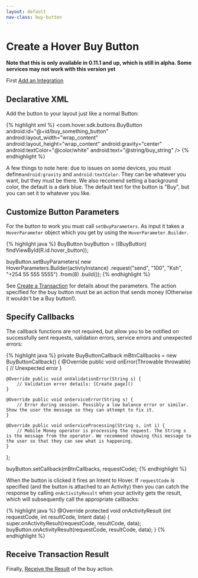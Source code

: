```yaml
---
layout: default
nav-class: buy-button
---
```


# Create a Hover Buy Button

**Note that this is only available in 0.11.1 and up, which is still in alpha. Some services may not work with this version yet**

First [Add an Integration](http://docs.usehover.com/new/hover-integration/)

## Declarative XML

Add the button to your layout just like a normal Button:

{% highlight xml %}
<com.hover.sdk.buttons.BuyButton
            android:id="@+id/buy_something_button"
            android:layout_width="wrap_content"
            android:layout_height="wrap_content"
            android:gravity="center"
            android:textColor="@color/white"
            android:text="@string/buy_string" />
{% endhighlight %}

A few things to note here: due to issues on some devices, you must define`android:gravity` and `android:textColor`. They can be whatever you want, but they must be there. We also recomend setting a background color, the default is a dark blue. The default text for the button is "Buy", but you can set it to whatever you like.

## Customize Button Parameters

For the button to work you must call `setBuyParameters`. As input it takes a `HoverParameter` object which you get by using the `HoverParameter.Builder`.

{% highlight java %}
BuyButton buyButton = ((BuyButton) findViewById(R.id.hover_button));

buyButton.setBuyParameters(
	new HoverParameters.Builder(activtyInstance)
		.request("send", "100", "Ksh", "+254 55 555 5555")
		.from(8)
		.build());
{% endhighlight %}

See [Create a Transaction](http://docs.usehover.com/new/transactions/) for details about the parameters. The action specified for the buy button must be an action that sends money (Otherwise it wouldn't be a Buy button!).

## Specify Callbacks

The callback functions are not required, but allow you to be notified on successfully sent requests, validation errors, service errors and unexpected errors:

{% highlight java %}
private BuyButtonCallback mBtnCallbacks = new BuyButtonCallback() {
	@Override public void onError(Throwable throwable) {
		// Unexpected error
	}

	@Override public void onValidationError(String s) {
		// Validation error details: [Create page]()
	}

	@Override public void onServiceError(String s) {
		// Error during session. Possibly a low balance error or similar. Show the user the message so they can attempt to fix it.
	}

	@Override public void onServiceProcessing(String s, int i) {
		// Mobile Money operator is processing the request. The String s is the message from the operator. We recommend showing this message to the user so that they can see what is happening.
	}
};
  
  buyButton.setCallback(mBtnCallbacks, requestCode);
{% endhighlight %}

When the button is clicked it fires an Intent to Hover. If `requestCode` is specified (and the button is attached to an Activity) then you can catch the response by calling `onActivityResult` when your activity gets the result, which will subsequently call the appropriate callbacks:

{% highlight java %}
@Override
protected void onActivityResult (int requestCode, int resultCode, Intent data) {
	super.onActivityResult(requestCode, resultCode, data);
	buyButton.onActivityResult(requestCode, resultCode, data);
}
{% endhighlight %}

## Receive Transaction Result

Finally, [Receive the Result](http://docs.usehover.com/new/transaction-results/) of the buy action.
